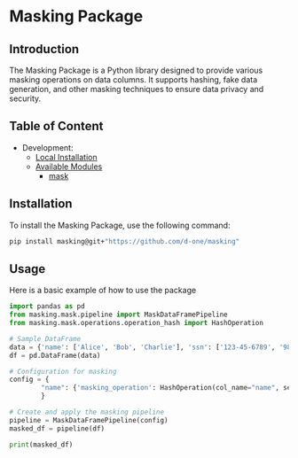 # Masking Package

## Introduction

The Masking Package is a Python library designed to provide various masking operations on data columns. It supports hashing, fake data generation, and other masking techniques to ensure data privacy and security.

## Table of Content

- Development:
    - [Local Installation](docs/installation.md)
    - [Available Modules](docs/available_modules.md)
        - [mask](docs/mask/mask.md)

## Installation

To install the Masking Package, use the following command:

```bash
pip install masking@git+"https://github.com/d-one/masking"
```

## Usage

Here is a basic example of how to use the package

```python
import pandas as pd
from masking.mask.pipeline import MaskDataFramePipeline
from masking.mask.operations.operation_hash import HashOperation

# Sample DataFrame
data = {'name': ['Alice', 'Bob', 'Charlie'], 'ssn': ['123-45-6789', '987-65-4321', '555-55-5555']}
df = pd.DataFrame(data)

# Configuration for masking
config = {
        "name": {'masking_operation': HashOperation(col_name="name", secret="my_secret")},
        }

# Create and apply the masking pipeline
pipeline = MaskDataFramePipeline(config)
masked_df = pipeline(df)

print(masked_df)
```
